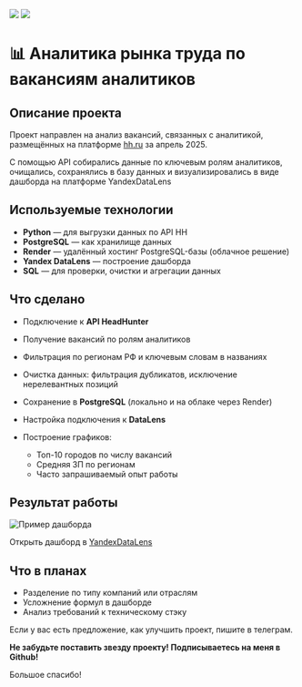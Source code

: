 [![](https://img.shields.io/badge/-telegram-blue?style=for-the-badge&logo=telegram)](https://t.me/elizavetakupzova)
[![](https://img.shields.io/badge/-github-lightgrey?style=for-the-badge&logo=github)](https://github.com/laverati)
# 📊 Аналитика рынка труда по вакансиям аналитиков

## Описание проекта

Проект направлен на анализ вакансий, связанных с аналитикой, размещённых на платформе [hh.ru](https://hh.ru) за апрель 2025. 

С помощью API собирались данные по ключевым ролям аналитиков, очищались, сохранялись в базу данных и визуализировались в виде дашборда на платформе YandexDataLens


## Используемые технологии

- **Python** — для выгрузки данных по API HH
- **PostgreSQL** — как хранилище данных
- **Render** — удалённый хостинг PostgreSQL-базы (облачное решение)
- **Yandex DataLens** — построение дашборда
- **SQL** — для проверки, очистки и агрегации данных


## Что сделано

- Подключение к **API HeadHunter**
- Получение вакансий по ролям аналитиков
- Фильтрация по регионам РФ и ключевым словам в названиях
- Очистка данных: фильтрация дубликатов, исключение нерелевантных позиций
- Сохранение в **PostgreSQL** (локально и на облаке через Render)
- Настройка подключения к **DataLens**
- Построение графиков:
  
  - Топ-10 городов по числу вакансий
  - Средняя ЗП по регионам
  - Часто запрашиваемый опыт работы

## Результат работы

![Пример дашборда](https://github.com/user-attachments/assets/d869bf9e-c308-43a5-8702-470fab2403c8)

Открыть дашборд в [YandexDataLens]((https://datalens.yandex.cloud/1e24j7rj8tlen))

## Что в планах
- Разделение по типу компаний или отраслям
- Усложнение формул в дашборде
- Анализ требований к техническому стэку

Если у вас есть предложение, как улучшить проект, пишите в телеграм. 

**Не забудьте поставить звезду проекту! Подписываетесь на меня в Github!** 

Большое спасибо!
